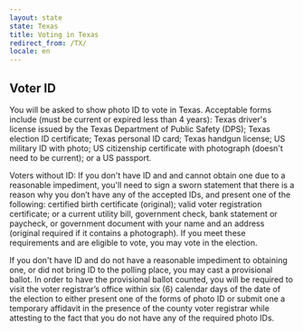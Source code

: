 ```yaml
---
layout: state
state: Texas
title: Voting in Texas
redirect_from: /TX/
locale: en
---
```


## Voter ID

You will be asked to show photo ID to vote in Texas. Acceptable forms include (must be current or expired less than 4 years): Texas driver's license issued by the Texas Department of Public Safety (DPS); Texas election ID certificate; Texas personal ID card; Texas handgun license; US military ID with photo; US citizenship certificate with photograph (doesn't need to be current); or a US passport.

Voters without ID: If you don't have ID and and cannot obtain one due to a reasonable impediment, you'll need to sign a sworn statement that there is a reason why you don’t have any of the accepted IDs, and present one of the following: certified birth certificate (original); valid voter registration certificate; or a current utility bill, government check, bank statement or paycheck, or government document with your name and an address (original required if it contains a photograph). If you meet these requirements and are eligible to vote, you may vote in the election.

If you don't have ID and do not have a reasonable impediment to obtaining one, or did not bring ID to the polling place, you may cast a provisional ballot. In order to have the provisional ballot counted, you will be required to visit the voter registrar’s office within six (6) calendar days of the date of the election to either present one of the forms of photo ID or submit one a temporary affidavit in the presence of the county voter registrar while attesting to the fact that you do not have any of the required photo IDs.
